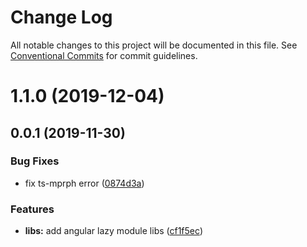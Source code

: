 # Change Log

All notable changes to this project will be documented in this file. See [Conventional Commits](https://conventionalcommits.org) for commit guidelines.

# 1.1.0 (2019-12-04)



## 0.0.1 (2019-11-30)


### Bug Fixes

* fix ts-mprph error ([0874d3a](https://github.com/aiao-io/aiao/commit/0874d3a3aa234c1b39e915628dcc27a7c56853d5))


### Features

* **libs:** add angular lazy module libs ([cf1f5ec](https://github.com/aiao-io/aiao/commit/cf1f5ec71dc2213cb7edd6622a43b5ff835bf139))
